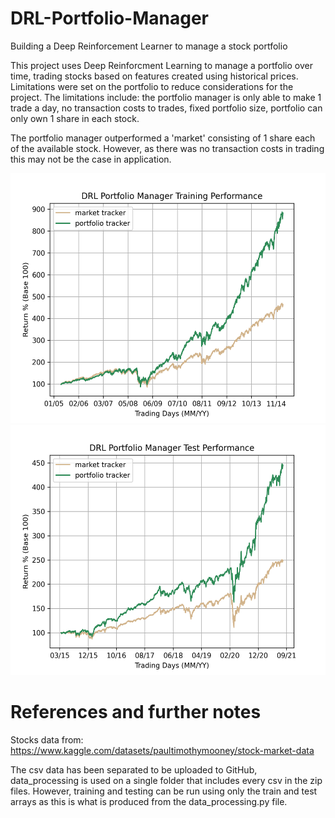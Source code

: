 # DRL-Portfolio-Manager
Building a Deep Reinforcement Learner to manage a stock portfolio

This project uses Deep Reinforcment Learning to manage a portfolio over time, trading stocks based on features created using historical prices. Limitations were set on the portfolio to reduce considerations for the project. The limitations include: the portfolio manager is only able to make 1 trade a day, no transaction costs to trades, fixed portfolio size, portfolio can only own 1 share in each stock. 

The portfolio manager outperformed a 'market' consisting of 1 share each of the available stock. However, as there was no transaction costs in trading this may not be the case in application.

<img src="visualisations/Training Graph.png" alt="alt text" width="600" height="400">
<img src="visualisations/Test Graph.png" alt="alt text" width="600" height="400">

# References and further notes
Stocks data from: https://www.kaggle.com/datasets/paultimothymooney/stock-market-data

The csv data has been separated to be uploaded to GitHub, data_processing is used on a single folder that includes every csv in the zip files. However, training and testing can be run using only the train and test arrays as this is what is produced from the data_processing.py file.
